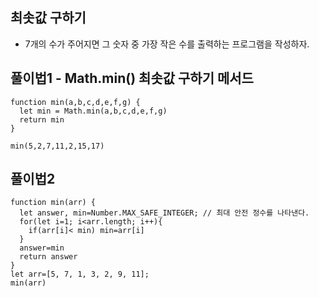 ## 최솟값 구하기
- 7개의 수가 주어지면 그 숫자 중 가장 작은 수를 출력하는 프로그램을 작성하자.

## 풀이법1 - Math.min() 최솟값 구하기 메서드
```
function min(a,b,c,d,e,f,g) {
  let min = Math.min(a,b,c,d,e,f,g)
  return min
}

min(5,2,7,11,2,15,17)
```

## 풀이법2
```
function min(arr) {
  let answer, min=Number.MAX_SAFE_INTEGER; // 최대 안전 정수를 나타낸다.
  for(let i=1; i<arr.length; i++){
    if(arr[i]< min) min=arr[i]
  }
  answer=min
  return answer
}
let arr=[5, 7, 1, 3, 2, 9, 11];
min(arr)
```